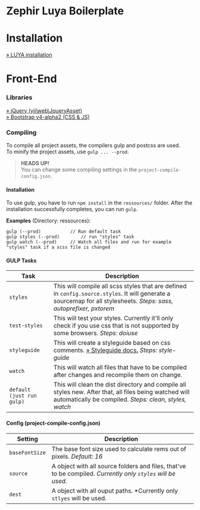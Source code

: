 Zephir Luya Boilerplate
=======================

# Installation

[» LUYA installation](https://luya.io/de/handbuch/install)

# Front-End

### Libraries

[» jQuery (yii\web\JqueryAsset)](http://www.yiiframework.com/doc-2.0/yii-web-jqueryasset.html)  
[» Bootstrap v4-alpha2 (CSS & JS)](http://v4-alpha.getbootstrap.com/)

### Compiling

To compile all project assets, the compilers gulp and postcss are used.  
To minify the project assets, use `gulp ... --prod`.

> **HEADS UP!**  
> You can change some compiling settings in the `project-compile-config.json`.

#### Installation

To use gulp, you have to run `npm install` in the `ressources/` folder. After the installation successfully completes, you can run `gulp`.

**Examples** (Directory: ressources):

```
gulp (--prod)			// Run default task
gulp styles (--prod)		// run "styles" task
gulp watch (--prod)		// Watch all files and run for example "styles" task if a scss file is changed
```

#### GULP Tasks

| Task | Description |
| --- | --- |
| `styles` | This will compile all scss styles that are defined in `config.source.styles`. It will generate a sourcemap for all stylesheets. *Steps: sass, autoprefixer, pxtorem* |
| `test-styles` | This will test your styles. Currently it'll only check if you use css that is not supported by some browsers. *Steps: doiuse* |
| `styleguide` | This will create a styleguide based on css comments. [» Styleguide docs.](https://github.com/morishitter/postcss-style-guide) *Steps: style-guide* |
| `watch` | This will watch all files that have to be compiled after changes and recompile them on change. |
| `default (just run gulp)` | This will clean the dist directory and compile all styles new. After that, all files being watched will automatically be compiled. *Steps: clean, styles, watch* |

#### Config (project-compile-config.json)

| Setting | Description |
| --- | --- |
| `baseFontSize` | The base font size used to calculate rems out of pixels. *Default: 16* |
| `source` | A object with all source folders and files, that've to be compiled. *Currently only `styles` will be used.* |
| `dest` | A object with all ouput paths. *Currently only `stlyes` will be used. |